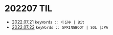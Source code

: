 # 202207 TIL
- [2022.07.21](https://github.com/projectmiluju/TIL/tree/main/202207/20220721)
`keyWords :: 이진수 | Bit`
- [2022.07.22](https://github.com/projectmiluju/TIL/tree/main/202207/20220722)
`keyWords :: SPRINGBOOT | SQL |JPA`